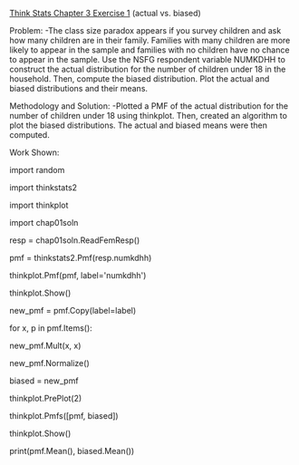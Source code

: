 [Think Stats Chapter 3 Exercise 1](http://greenteapress.com/thinkstats2/html/thinkstats2004.html#toc31) (actual vs. biased)

Problem:
-The class size paradox appears if you survey children and ask how many children are in their family.  Families with many children are more likely to appear in the sample and families with no children have no chance to appear in the sample.  Use the NSFG respondent variable NUMKDHH to construct the actual distribution for the number of children under 18 in the household.  Then, compute the biased distribution.  Plot the actual and biased distributions and their means.

Methodology and Solution:
-Plotted a PMF of the actual distribution for the number of children under 18 using thinkplot.  Then, created an algorithm to plot the biased distributions.  The actual and biased means were then computed.


Work Shown:

import random

import thinkstats2

import thinkplot

import chap01soln


resp = chap01soln.ReadFemResp()

pmf = thinkstats2.Pmf(resp.numkdhh)

thinkplot.Pmf(pmf, label='numkdhh')

thinkplot.Show()


new_pmf = pmf.Copy(label=label)

for x, p in pmf.Items():

  new_pmf.Mult(x, x)
  
new_pmf.Normalize()

biased = new_pmf


thinkplot.PrePlot(2)

thinkplot.Pmfs([pmf, biased])

thinkplot.Show()


print(pmf.Mean(), biased.Mean())
